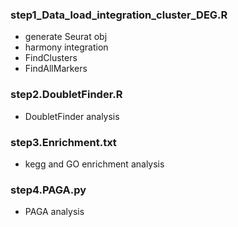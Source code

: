 
### step1_Data_load_integration_cluster_DEG.R


+ generate Seurat obj
+ harmony integration
+ FindClusters
+ FindAllMarkers

### step2.DoubletFinder.R

+ DoubletFinder analysis

### step3.Enrichment.txt

+ kegg and GO enrichment analysis

### step4.PAGA.py

+ PAGA analysis
